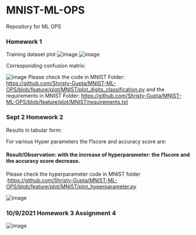 # MNIST-ML-OPS
Repository for ML OPS
### Homework 1
Training dataset plot
![image](https://user-images.githubusercontent.com/26459890/132888977-6e6da7d9-686c-4334-878d-96a54ad73285.png)
![image](https://user-images.githubusercontent.com/26459890/132889010-5889f3c2-46d4-43e0-b752-11a88cdb3296.png)

Corresponding confusion matrix:

![image](https://user-images.githubusercontent.com/26459890/132889094-ced0820e-bb3b-41dc-a2c8-29eed17bf16e.png)
Please check the code in MNIST Folder: https://github.com/Shristy-Gupta/MNIST-ML-OPS/blob/feature/plot/MNIST/plot_digits_classification.py 
and the requirements in MNIST Folder: https://github.com/Shristy-Gupta/MNIST-ML-OPS/blob/feature/plot/MNIST/requirements.txt

### Sept 2 Homework 2
<!--- add code that checks how metric(s) vary with the hyperparameter. Report your observations (graph or table form) along with some text as your explanation/conclusions to the README.md file -->
Results in tabular form:

For various Hyper parameters the  f1score   and   accuracy score are:
#### Result/Observation: with the increase of hyperparameter: the f1score and the accuracy score decrease.
Please check the hyperparameter code in MNIST folder :https://github.com/Shristy-Gupta/MNIST-ML-OPS/blob/feature/plot/MNIST/plot_hyperparameter.py 

![image](https://user-images.githubusercontent.com/26459890/132521632-779ffe0c-9787-448e-94c1-c3bb6f5fdacd.png)



### 10/9/2021 Homework 3 Assignment 4
![image](https://user-images.githubusercontent.com/26459890/133898112-dcc83960-93cd-4789-bd51-98dde9d81b59.png)


